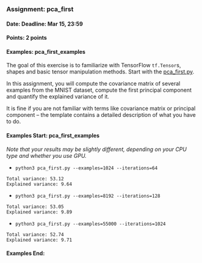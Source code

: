 ### Assignment: pca_first
#### Date: Deadline: Mar 15, 23:59
#### Points: 2 points
#### Examples: pca_first_examples

The goal of this exercise is to familiarize with TensorFlow `tf.Tensor`s,
shapes and basic tensor manipulation methods. Start with the
[pca_first.py](https://github.com/ufal/npfl114/tree/master/labs/01/pca_first.py).

In this assignment, you will compute the covariance matrix of several examples
from the MNIST dataset, compute the first principal component and quantify
the explained variance of it.

It is fine if you are not familiar with terms like covariance matrix or
principal component – the template contains a detailed description of what
you have to do.

#### Examples Start: pca_first_examples
_Note that your results may be slightly different, depending on your CPU type and whether you use GPU._
- `python3 pca_first.py --examples=1024 --iterations=64`
```
Total variance: 53.12
Explained variance: 9.64
```
- `python3 pca_first.py --examples=8192 --iterations=128`
```
Total variance: 53.05
Explained variance: 9.89
```
- `python3 pca_first.py --examples=55000 --iterations=1024`
```
Total variance: 52.74
Explained variance: 9.71
```
#### Examples End:
